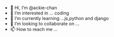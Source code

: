- 👋 Hi, I’m @ackie-chan
- 👀 I’m interested in ... coding
- 🌱 I’m currently learning ...js,python and django
- 💞️ I’m looking to collaborate on ...
- 📫 How to reach me ...

<!---
ackie-chan/ackie-chan is a ✨ special ✨ repository because its `README.md` (this file) appears on your GitHub profile.
You can click the Preview link to take a look at your changes.
--->
